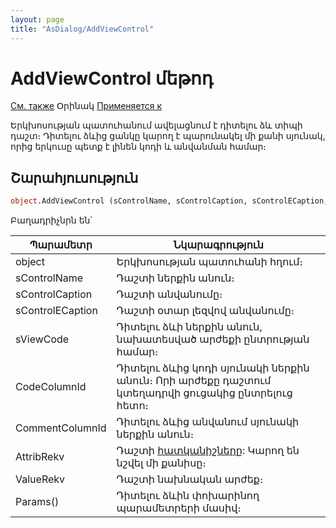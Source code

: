 ```yaml
---
layout: page
title: "AsDialog/AddViewControl"
---
```



# AddViewControl մեթոդ

[См. также](AddMultiSelectViewControl.md) Օրինակ [Применяется к](../Asustpar.md)

Երկխոսության պատուհանում ավելացնում է դիտելու ձև տիպի դաշտ։ Դիտելու ձևից ցանկը կարող է պարունակել մի քանի սյունակ, որից երկուսը պետք է լինեն կոդի և անվանման համար։ 

## Շարահյուսություն

``` vb
object.AddViewControl (sControlName, sControlCaption, sControlЕCaption, sViewCode,CodeColumnId, CommentColumnId,[AttribRekv], [ValueRekv], Params() )
```

Բաղադրիչնրն են՝

| Պարամետր | Նկարագրություն |
|--|--|
| object | Երկխոսության պատուհանի հղում։ |
| sControlName | Դաշտի ներքին անուն։ |
| sControlCaption | Դաշտի անվանումը։ |
| sControlЕCaption | Դաշտի օտար լեզվով անվանումը։ |
| sViewCode | Դիտելու ձևի ներքին անուն, նախատեսված արժեքի ընտրության համար։  |
| CodeColumnId | Դիտելու ձևից կոդի սյունակի ներքին անուն։ Որի արժեքը դաշտում կտեղադրվի ցուցակից ընտրելուց հետո։ |
| CommentColumnId | Դիտելու ձևից անվանում  սյունակի ներքին անուն։ |
| AttribRekv | Դաշտի [հատկանիշները](Attribute.html "Attribute"): Կարող են նշվել մի քանիսը։ |
| ValueRekv | Դաշտի նախնական արժեք։ |
| Params() | Դիտելու ձևին փոխարինող պարամետրերի մասիվ։ |



